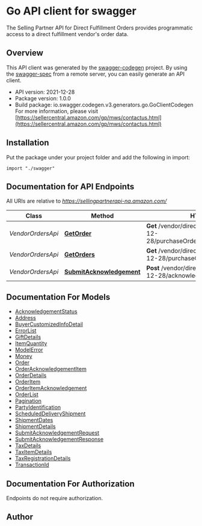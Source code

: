 # Go API client for swagger

The Selling Partner API for Direct Fulfillment Orders provides programmatic access to a direct fulfillment vendor's order data.

## Overview
This API client was generated by the [swagger-codegen](https://github.com/swagger-api/swagger-codegen) project.  By using the [swagger-spec](https://github.com/swagger-api/swagger-spec) from a remote server, you can easily generate an API client.

- API version: 2021-12-28
- Package version: 1.0.0
- Build package: io.swagger.codegen.v3.generators.go.GoClientCodegen
For more information, please visit [https://sellercentral.amazon.com/gp/mws/contactus.html](https://sellercentral.amazon.com/gp/mws/contactus.html)

## Installation
Put the package under your project folder and add the following in import:
```golang
import "./swagger"
```

## Documentation for API Endpoints

All URIs are relative to *https://sellingpartnerapi-na.amazon.com/*

Class | Method | HTTP request | Description
------------ | ------------- | ------------- | -------------
*VendorOrdersApi* | [**GetOrder**](docs/VendorOrdersApi.md#getorder) | **Get** /vendor/directFulfillment/orders/2021-12-28/purchaseOrders/{purchaseOrderNumber} | 
*VendorOrdersApi* | [**GetOrders**](docs/VendorOrdersApi.md#getorders) | **Get** /vendor/directFulfillment/orders/2021-12-28/purchaseOrders | 
*VendorOrdersApi* | [**SubmitAcknowledgement**](docs/VendorOrdersApi.md#submitacknowledgement) | **Post** /vendor/directFulfillment/orders/2021-12-28/acknowledgements | 

## Documentation For Models

 - [AcknowledgementStatus](docs/AcknowledgementStatus.md)
 - [Address](docs/Address.md)
 - [BuyerCustomizedInfoDetail](docs/BuyerCustomizedInfoDetail.md)
 - [ErrorList](docs/ErrorList.md)
 - [GiftDetails](docs/GiftDetails.md)
 - [ItemQuantity](docs/ItemQuantity.md)
 - [ModelError](docs/ModelError.md)
 - [Money](docs/Money.md)
 - [Order](docs/Order.md)
 - [OrderAcknowledgementItem](docs/OrderAcknowledgementItem.md)
 - [OrderDetails](docs/OrderDetails.md)
 - [OrderItem](docs/OrderItem.md)
 - [OrderItemAcknowledgement](docs/OrderItemAcknowledgement.md)
 - [OrderList](docs/OrderList.md)
 - [Pagination](docs/Pagination.md)
 - [PartyIdentification](docs/PartyIdentification.md)
 - [ScheduledDeliveryShipment](docs/ScheduledDeliveryShipment.md)
 - [ShipmentDates](docs/ShipmentDates.md)
 - [ShipmentDetails](docs/ShipmentDetails.md)
 - [SubmitAcknowledgementRequest](docs/SubmitAcknowledgementRequest.md)
 - [SubmitAcknowledgementResponse](docs/SubmitAcknowledgementResponse.md)
 - [TaxDetails](docs/TaxDetails.md)
 - [TaxItemDetails](docs/TaxItemDetails.md)
 - [TaxRegistrationDetails](docs/TaxRegistrationDetails.md)
 - [TransactionId](docs/TransactionId.md)

## Documentation For Authorization
 Endpoints do not require authorization.


## Author


